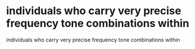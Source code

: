 # individuals who carry very precise frequency tone combinations within

individuals who carry very precise frequency tone combinations within